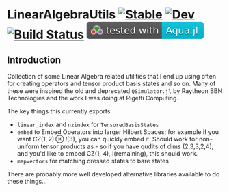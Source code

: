 # LinearAlgebraUtils [![Stable](https://img.shields.io/badge/docs-stable-blue.svg)](https://shobhan126.github.io/LinearAlgebraUtils.jl/stable/) [![Dev](https://img.shields.io/badge/docs-dev-blue.svg)](https://shobhan126.github.io/LinearAlgebraUtils.jl/dev/) [![Build Status](https://github.com/shobhan126/LinearAlgebraUtils.jl/actions/workflows/CI.yml/badge.svg?branch=main)](https://github.com/shobhan126/LinearAlgebraUtils.jl/actions/workflows/CI.yml?query=branch%3Amain) [![Aqua](https://raw.githubusercontent.com/JuliaTesting/Aqua.jl/master/badge.svg)](https://github.com/JuliaTesting/Aqua.jl)

## Introduction

Collection of some Linear Algebra related utilities that I end up using often for creating operators and tensor product basis states and so on.
Many of these were inspired the old and deprecated `QSimulator.jl` by Raytheon BBN Technologies and the work I was doing at Rigetti Computing.

The key things this currently exports:

- `linear_index` and `nzindex` for `TensoredBasisStates`
- `embed` to Embed Operators into larger Hilbert Spaces; for example if you want $CZ(1,2) \otimes I(3)$, you can quickly embed it. Should work for non-uniform tensor products as - so if you have qudits of dims (2,3,3,2,4); and you'd like to embed CZ(1, 4), I(remaining), this should work.
- `mapvectors` for matching dressed states to bare states

There are probably more well developed alternative libraries available to do these things...
